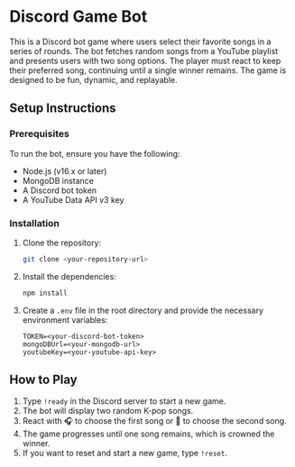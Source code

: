 # Discord Game Bot

This is a Discord bot game where users select their favorite songs in a series of rounds. The bot fetches random songs from a YouTube playlist and presents users with two song options. The player must react to keep their preferred song, continuing until a single winner remains. The game is designed to be fun, dynamic, and replayable.

## Setup Instructions

### Prerequisites

To run the bot, ensure you have the following:

- Node.js (v16.x or later)
- MongoDB instance
- A Discord bot token
- A YouTube Data API v3 key

### Installation

1. Clone the repository:
    ```bash
    git clone <your-repository-url>
    ```

2. Install the dependencies:
    ```bash
    npm install
    ```

3. Create a `.env` file in the root directory and provide the necessary environment variables:
    ```
    TOKEN=<your-discord-bot-token>
    mongoDBUrl=<your-mongodb-url>
    youtubeKey=<your-youtube-api-key>
    ```
## How to Play

1. Type `!ready` in the Discord server to start a new game.
2. The bot will display two random K-pop songs.
3. React with 🎧 to choose the first song or 🌟 to choose the second song.
4. The game progresses until one song remains, which is crowned the winner.
5. If you want to reset and start a new game, type `!reset`.

